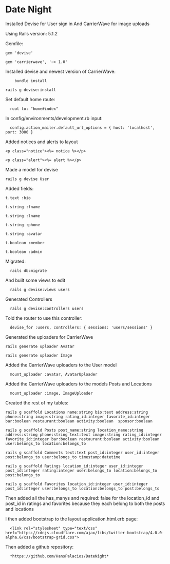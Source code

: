 # Date Night 


Installed Devise for User sign in
And CarrierWave for image uploads

Using Rails version: 5.1.2

Gemfile:

    gem 'devise'

    gem 'carrierwave', '~> 1.0'

Installed devise and newest version of CarrierWave:
	
		bundle install

    rails g devise:install

Set default home route:

	  root to: "home#index"

In config/environments/development.rb input:

	  config.action_mailer.default_url_options = { host: 'localhost', port: 3000 }

Added notices and alerts to layout

    <p class="notice"><%= notice %></p>

    <p class="alert"><%= alert %></p>

 Made a model for devise

	rails g devise User

Added fields:

    t.text :bio

    t.string :fname

    t.string :lname

    t.string :phone

    t.string :avatar

    t.boolean :member

    t.boolean :admin

Migrated:

	  rails db:migrate 

And built some views to edit     

	  rails g devise:views users   

Generated Controllers

	  rails g devise:controllers users

Told the router to use this controller:

	  devise_for :users, controllers: { sessions: 'users/sessions' }

Generated the uploaders for CarrierWave

    rails generate uploader Avatar
    
    rails generate uploader Image

Added the CarrierWave uploaders to the User model

	  mount_uploader :avatar, AvatarUploader

Added the CarrierWave uploaders to the models Posts and Locations

	  mount_uploader :image, ImageUploader

Created the rest of my tables:
	
    rails g scaffold Locations name:string bio:text address:string phone:string image:string rating_id:integer favorite_id:integer bar:boolean restaurant:boolean activity:boolean  sponsor:boolean 

    rails g scaffold Posts post_name:string location_name:string address:string phone:string text:text image:string rating_id:integer favorite_id:integer bar:boolean restaurant:boolean activity:boolean user:belongs_to location:belongs_to

    rails g scaffold Comments text:text post_id:integer user_id:integer post:belongs_to user:belongs_to timestamp:datetime

    rails g scaffold Ratings location_id:integer user_id:integer post_id:integer rating:integer user:belongs_to location:belongs_to post:belongs_to

    rails g scaffold Favorites location_id:integer user_id:integer post_id:integer user:belongs_to location:belongs_to post:belongs_to

Then added all the has_manys and required: false for the location_id and post_id in ratings and favorites because they each belong to both the posts and locations

I then added bootstrap to the layout application.html.erb page:

	  <link rel="stylesheet" type="text/css" href="https://cdnjs.cloudflare.com/ajax/libs/twitter-bootstrap/4.0.0-alpha.6/css/bootstrap-grid.css">

Then added a github repository: 

	  *https://github.com/HansPalacios/DateNight*


